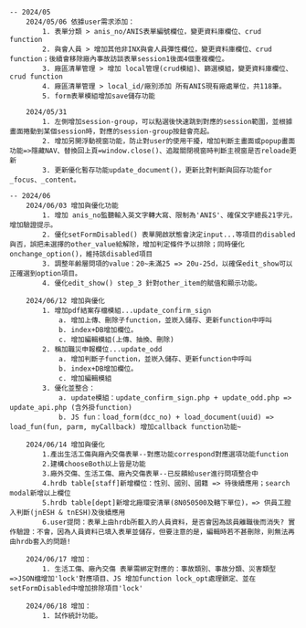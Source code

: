     -- 2024/05
        2024/05/06 依據user需求添加： 
            1. 表單分類 > anis_no/ANIS表單編號欄位，變更資料庫欄位、crud function
            2. 與會人員 > 增加其他非INX與會人員彈性欄位，變更資料庫欄位、crud function；後續會移除廠內事故訪談表單session1後面4個重複欄位。
            3. 廠區清單管理 > 增加 local管理(crud模組)、篩選模組，變更資料庫欄位、crud function
            4. 廠區清單管理 > local_id/廠別添加 所有ANIS現有廠處單位，共118筆。
            5. form表單模組增加save儲存功能

        2024/05/31 
            1. 左側增加session-group，可以點選後快速跳到對應的session範圍，並根據畫面捲動到某個session時，對應的session-group按鈕會亮起。
            2. 增加另開浮動視窗功能，防止對user的使用干擾，增加判斷主畫面或popup畫面功能=>隱藏NAV、替換回上頁=window.close()、追蹤關閉視窗時判斷主視窗是否reloade更新
            3. 更新優化暫存功能update_document()，更新比對判斷與回存功能for _focus、_content。

    -- 2024/06
        2024/06/03 增加與優化功能
            1. 增加 anis_no監聽輸入英文字轉大寫、限制為'ANIS'、確保文字總長21字元，增加驗證提示。
            2. 優化setFormDisabled() 表單開啟狀態會決定input...等項目的disabled與否，誤把未選擇的other_value給解除，增加判定條件予以排除；同時優化onchange_option()，維持該disabled項目
            3. 調整年齡層問項的value：20~未滿25 => 20u-25d，以確保edit_show可以正確選到option項目。
            4. 優化edit_show() step_3 針對other_item的賦值和顯示功能。

        2024/06/12 增加與優化
            1. 增加pdf結案存檔模組...update_confirm_sign
                a. 增加上傳、刪除子function，並崁入儲存、更新function中呼叫
                b. index+DB增加欄位。
                c. 增加編輯模組(上傳、抽換、刪除)
            2. 稱加職災申報欄位...update_odd
                a. 增加判斷子function，並崁入儲存、更新function中呼叫
                b. index+DB增加欄位。
                c. 增加編輯模組
            3. 優化並整合：
                a. update模組：update_confirm_sign.php + update_odd.php => update_api.php (含外掛function)
                b. JS fun：load_form(dcc_no) + load_document(uuid) => load_fun(fun, parm, myCallback) 增加callback function功能~

        2024/06/14 增加與優化
            1.產出生活工傷與廠內交傷表單--對應功能correspond對應選項功能function
            2.建構chooseBoth以上皆是功能
            3.廠外交傷、生活工傷、廠內交傷表單--已反饋給user進行問項整合中
            4.hrdb table[staff]新增欄位：性別、國別、國籍 => 待後續應用；search modal新增以上欄位
            5.hrdb table[dept]新增北廠環安清單(8N050500及轄下單位)，=> 供員工膯入判斷(jnESH & tnESH)及後續應用 
            6.user提問：表單上由hrdb所載入的人員資料，是否會因為該員離職後而消失? 實作驗證：不會，因為人員資料已填入表單並儲存，但要注意的是，編輯時若不甚刪除，則無法再由hrdb套入的問題!

        2024/06/17 增加：
            1. 生活工傷、廠內交傷 表單需綁定對應的：事故類別、事故分類、災害類型=>JSON檔增加'lock'對應項目、JS 增加function lock_opt處理鎖定、並在setFormDisabled中增加排除項目'lock'

        2024/06/18 增加：
            1. 試作統計功能。